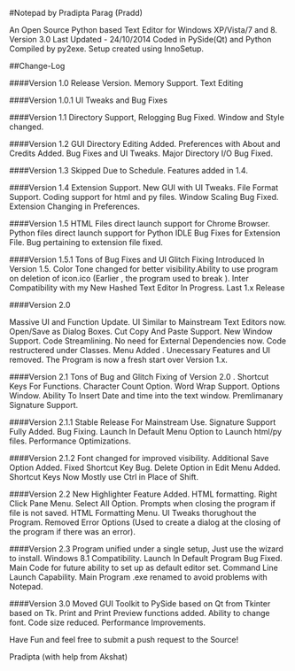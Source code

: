 #Notepad by Pradipta Parag (Pradd)


An Open Source Python based Text Editor for Windows XP/Vista/7 and 8.
Version 3.0
Last Updated - 24/10/2014
Coded in PySide(Qt) and Python
Compiled by py2exe. Setup created using InnoSetup.



##Change-Log

####Version 1.0
Release Version. Memory Support. Text Editing

####Version 1.0.1
UI Tweaks and Bug Fixes

####Version 1.1
Directory Support, Relogging Bug Fixed. Window and Style changed.

####Version 1.2
GUI Directory Editing Added. Preferences with About and Credits Added. Bug Fixes and UI Tweaks. Major Directory I/O Bug Fixed.

####Version 1.3
Skipped Due to Schedule. Features added in 1.4.

####Version 1.4
Extension Support. New GUI with UI Tweaks. File Format Support. Coding  support for html and py files. Window Scaling Bug Fixed. Extension Changing in Preferences.

####Version 1.5
 HTML Files direct launch support for Chrome Browser. Python files direct launch support for Python IDLE  Bug Fixes for Extension File. Bug pertaining to extension file fixed.

####Version 1.5.1
Tons of Bug Fixes and UI Glitch Fixing Introduced In Version 1.5. Color Tone changed for better visibility.Ability to use program on deletion of icon.ico (Earlier , the program used to break ). Inter Compatibility with my New Hashed Text Editor In Progress. Last 1.x Release

####Version 2.0

Massive UI and Function Update. UI Similar to Mainstream Text Editors now. Open/Save as Dialog Boxes. Cut Copy And Paste Support. New Window Support.
Code Streamlining. No need for External Dependencies now. Code restructered under Classes. Menu Added . Unecessary Features and UI removed. The Program is now a fresh start over Version 1.x.

####Version 2.1
Tons of Bug and Glitch Fixing of Version 2.0 . Shortcut Keys For Functions. Character Count Option. Word Wrap Support. Options Window. Ability To Insert Date and time into the text window. Premlimanary Signature Support.

####Version 2.1.1
Stable Release For Mainstream Use. Signature Support Fully Added.  Bug Fixing. Launch In Default Menu Option to Launch html/py files. Performance Optimizations.

####Version 2.1.2
Font changed for improved visibility. Additional Save Option Added. Fixed Shortcut Key Bug. Delete Option in Edit Menu Added. Shortcut Keys Now Mostly use Ctrl in Place of Shift.

####Version 2.2
New Highlighter Feature Added. HTML formatting. Right Click Pane Menu. Select All Option. Prompts when closing the program if file is not saved. HTML Formatting Menu. UI Tweaks thorughout the Program. Removed Error Options (Used to create a dialog at the closing of the program if there was an error).

####Version 2.3
Program unified under a single setup, Just use the wizard to install. Windows 8.1 Compatibility. Launch In Default Program Bug Fixed. Main Code for future ability to set up as default editor set. Command Line Launch Capability. Main Program .exe renamed to avoid problems with Notepad.

####Version 3.0
Moved GUI Toolkit to PySide based on Qt from Tkinter based on Tk. Print and Print Preview functions added. Ability to change font. Code size reduced.
Performance Improvements.

Have Fun and feel free to submit a push request to the Source!

Pradipta (with help from Akshat)

